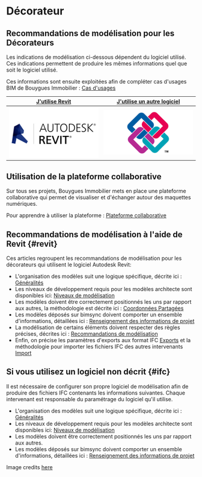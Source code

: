 # Décorateur

## Recommandations de modélisation pour les Décorateurs

Les indications de modélisation ci-dessous dépendent du logiciel utilisé. Ces indications permettent de produire les mêmes informations quel que soit le logiciel utilisé.

Ces informations sont ensuite exploitées afin de compléter cas d'usages BIM de Bouygues Immobilier : [Cas d'usages](../../cas-dusages.md)

| [**J'utilise Revit**](./#revit) | [**J'utilise un autre logiciel**](./#ifc) |
| :---: | :---: |
| ![](../../.gitbook/assets/revit.png) | ![](../../.gitbook/assets/ifc.jpg) |

## Utilisation de la plateforme collaborative

Sur tous ses projets, Bouygues Immobilier mets en place une plateforme collaborative qui permet de visualiser et d'échanger autour des maquettes numériques.

Pour apprendre à utiliser la plateforme : [Plateforme collaborative](../../plateforme-collaborative/)

## Recommandations de modélisation à l'aide de Revit {#revit}

Ces articles regroupent les recommandations de modélisation pour les décorateurs qui utilisent le logiciel Autodesk Revit:

* L'organisation des modèles suit une logique spécifique, décrite ici : [Généralités]()
* Les niveaux de développement requis pour les modèles architecte sont disponibles ici: [Niveaux de modélisation](niveaux-de-developpement-des-modeles-par-phase.md)
* Les modèles doivent être correctement positionnés les uns par rapport aux autres, la méthodologie est décrite ici : [Coordonnées Partagées](https://github.com/bim-bouygues-immobilier/bim-execution-plan/tree/2dd2261d87ee479acc1e366a1ddfa150bab032ec/02_Modelisation/00_communs/georeferencement-rvt.md)
* Les modèles déposés sur bimsync doivent comporter un ensemble d'informations, détaillées ici : [Renseignement des informations de projet](https://github.com/bim-bouygues-immobilier/bim-execution-plan/tree/2dd2261d87ee479acc1e366a1ddfa150bab032ec/02_Modelisation/00_communs/info-projet-rvt.md)
* La modélisation de certains éléments doivent respecter des règles précises, décrites ici : [Recommandations de modélisation](autre-logiciel/modelisation-des-elements.md)
* Enfin, on précise les paramètres d'exports aux format IFC [Exports](https://github.com/bim-bouygues-immobilier/bim-execution-plan/tree/2dd2261d87ee479acc1e366a1ddfa150bab032ec/02_Modelisation/00_communs/export-rvt.md) et la méthodologie pour importer les fichiers IFC des autres intervenants [Import](https://github.com/bim-bouygues-immobilier/bim-execution-plan/tree/2dd2261d87ee479acc1e366a1ddfa150bab032ec/02_Modelisation/00_communs/Import-IFC-rvt.md)

## Si vous utilisez un logiciel non décrit {#ifc}

Il est nécessaire de configurer son propre logiciel de modélisation afin de produire des fichiers IFC contenants les informations suivantes. Chaque intervenant est responsable du paramétrage du logiciel qu'il utilise.

* L'organisation des modèles suit une logique spécifique, décrite ici : [Généralités]()
* Les niveaux de développement requis pour les modèles architecte sont disponibles ici: [Niveaux de modélisation](niveaux-de-developpement-des-modeles-par-phase.md)
* Les modèles doivent être correctement positionnés les uns par rapport aux autres.
* Les modèles déposés sur bimsync doivent comporter un ensemble d'informations, détaillées ici : [Renseignement des informations de projet]()

Image credits [here ](https://github.com/bim-bouygues-immobilier/bim-execution-plan/tree/2dd2261d87ee479acc1e366a1ddfa150bab032ec/CREDITS.md)

